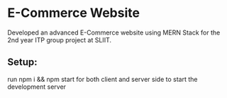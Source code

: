 # E-Commerce Website

Developed an advanced E-Commerce website using MERN Stack for the 2nd year ITP group 
project at SLIIT.

## Setup:
 
run npm i && npm start for both client and server side to start the development server


